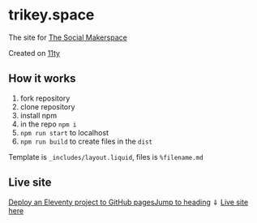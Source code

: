 # trikey.space
The site for [The Social Makerspace](https://www.trikey.space/)

Created on [11ty](https://www.11ty.dev/)

## How it works
1. fork repository
2. clone repository
3. install npm
4. in the repo `npm i`
5. `npm run start` to localhost
6. `npm run build` to create files in the `dist`

Template is `_includes/layout.liquid`, files is `%filename.md`

## Live site
[Deploy an Eleventy project to GitHub pagesJump to heading](https://www.11ty.dev/docs/deployment/#deploy-an-eleventy-project-to-github-pages)
    ⇓
[Live site here](https://ivalynx.github.io/trikey.space/)